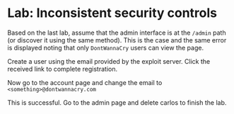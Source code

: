 # Lab: Inconsistent security controls

Based on the last lab, assume that the admin interface is at the `/admin` path (or discover it using the same method). This is the case and the same error is displayed noting that only `DontWannaCry` users can view the page.

Create a user using the email provided by the exploit server. Click the received link to complete registration.

Now go to the account page and change the email to `<something>@dontwannacry.com`

This is successful. Go to the admin page and delete carlos to finish the lab.